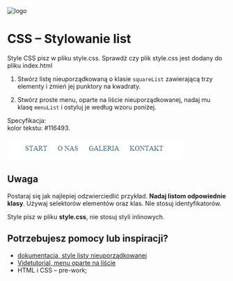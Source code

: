 <img alt="logo" src="http://coderslab.pl/svg/logo-coderslab.svg" width="400">

# CSS &ndash; Stylowanie list
Style CSS pisz w pliku style.css. Sprawdź czy plik style.css jest dodany do pliku index.html

1. Stwórz listę nieuporządkowaną o klasie ```squareList``` zawierającą trzy elementy i zmień jej punktory na kwadraty.

2. Stwórz proste menu, oparte na liście nieuporządkowanej, nadaj mu klasę ```menuList``` i ostyluj je według wzoru poniżej.

  Specyfikacja:   
  kolor tekstu: #116493.

![lista](images/lista.jpg)

## Uwaga
Postaraj się jak najlepiej odzwierciedlić przykład. **Nadaj listom odpowiednie klasy**.
Używaj selektorów elementów oraz klas. Nie stosuj identyfikatorów.

Style pisz w pliku **style.css**, nie stosuj styli inlinowych.

## Potrzebujesz pomocy lub inspiracji?
* [dokumentacja, style listy nieuporządkowanej](https://developer.mozilla.org/pl/docs/Web/CSS/list-style-type)
* [Videtutorial, menu oparte na liście](https://www.youtube.com/watch?v=rDiiIhVuODQ)
* HTML i CSS &ndash; pre-work;
